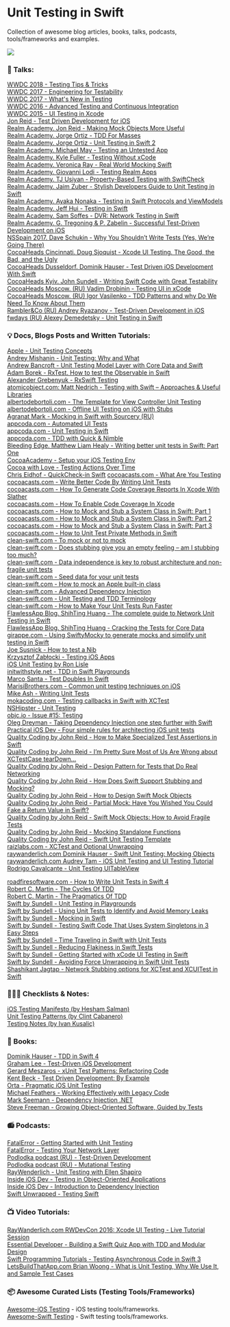# Unit Testing in Swift <br/>
Collection of awesome blog articles, books, talks, podcasts, tools/frameworks and examples. <br/>

![](https://travis-ci.org/oleh-zayats/unit-testing-swift.svg?branch=master)<br/>

### 🎤 Talks: <br/>

[WWDC 2018 - Testing Tips & Tricks](https://developer.apple.com/videos/play/wwdc2018/417/)  <br/>
[WWDC 2017 - Engineering for Testability](https://developer.apple.com/videos/play/wwdc2017/414/) <br/>
[WWDC 2017 - What's New in Testing](https://developer.apple.com/videos/play/wwdc2017/409)<br/>
[WWDC 2016 - Advanced Testing and Continuous Integration](https://developer.apple.com/videos/play/wwdc2016/409)<br/>
[WWDC 2015 - UI Testing in Xcode](https://developer.apple.com/videos/play/wwdc2015/406)<br/>
[Jon Reid - Test Driven Development for iOS](https://www.youtube.com/watch?v=Jzlz3Bx-NzM) <br/>
[Realm Academy. Jon Reid - Making Mock Objects More Useful](https://academy.realm.io/posts/making-mock-objects-more-useful-try-swift-2017/)<br/>
[Realm Academy. Jorge Ortiz - TDD For Masses](https://academy.realm.io/posts/cmdu-jorge-ortiz-tdd4masses/)<br/>
[Realm Academy. Jorge Ortiz - Unit Testing in Swift 2](https://academy.realm.io/posts/jorge-ortiz-unit-testing-swift-2/)<br/>
[Realm Academy. Michael May - Testing an Untested App](https://academy.realm.io/posts/cmdu-michael-may-testing-untested-app/)<br/>
[Realm Academy. Kyle Fuller - Testing Without xCode](https://academy.realm.io/posts/cmdu-fuller-testing-without-xcode/)<br/>
[Realm Academy. Veronica Ray - Real World Mocking Swift](https://academy.realm.io/posts/tryswift-veronica-ray-real-world-mocking-swift/)<br/>
[Realm Academy. Giovanni Lodi - Testing Realm Apps](https://academy.realm.io/posts/tutorial-testing-realm-apps/)<br/>
[Realm Academy. TJ Usiyan - Property-Based Testing with SwiftCheck](https://academy.realm.io/posts/tryswift-tj-usiyan-property-based-testing-swiftcheck/)<br/>
[Realm Academy. Jaim Zuber - Stylish Developers Guide to Unit Testing in Swift](https://academy.realm.io/posts/altconf-jaim-zuber-stylish-developers-guide-to-unit-testing-in-swift/)<br/>
[Realm Academy. Ayaka Nonaka - Testing in Swift Protocols and ViewModels](https://academy.realm.io/posts/testing-in-swift-protocols-and-view-models/)<br/>
[Realm Academy. Jeff Hui - Testing in Swift](https://academy.realm.io/posts/testing-in-swift/) <br/>
[Realm Academy. Sam Soffes - DVR: Network Testing in Swift](https://academy.realm.io/posts/soffes-swift-network-testing-dvr/) <br/>
[Realm Academy. G. Tregoning & P. Zabelin - Successful Test-Driven Development on iOS](https://academy.realm.io/posts/altconf-glen-tregoning-paul-zabelin-successful-test-driven-development-on-ios/)<br/>
[NSSpain 2017. Dave Schukin - Why You Shouldn’t Write Tests (Yes, We’re Going There)](https://vimeo.com/235002959) <br/>
[CocoaHeads Cincinnati. Doug Sjoquist - Xcode UI Testing. The Good, the Bad, and the Ugly](https://www.youtube.com/watch?v=dhH2O1MxXDk) <br/>
[CocoaHeads Dusseldorf. Dominik Hauser - Test Driven iOS Development With Swift](https://www.youtube.com/watch?v=GLBToigJ-3M) <br/>
[CocoaHeads Kyiv. John Sundell - Writing Swift Code with Great Testability](https://www.youtube.com/watch?v=HHEp4mcLXfk)<br/>
[CocoaHeads Moscow. (RU) Vadim Drobinin - Testing UI in xCode](https://www.youtube.com/watch?v=XmJl_0b1xbY)<br/>
[CocoaHeads Moscow. (RU) Igor Vasilenko - TDD Patterns and why Do We Need To Know About Them](https://www.youtube.com/watch?v=ZyTJn2ne4Gg) <br/>
[Rambler&Co (RU) Andrey Ryazanov - Test-Driven Development in iOS](https://www.youtube.com/watch?v=v2AlaKD9TPg&t=12s) <br/>
[fwdays (RU) Alexey Demedetsky - Unit Testing in Swift](https://www.youtube.com/watch?v=fQRAeUGv-tw) <br/>

### 💡 Docs, Blogs Posts and Written Tutorials: <br/>
[Apple - Unit Testing Concepts](https://developer.apple.com/library/content/documentation/DeveloperTools/Conceptual/testing_with_xcode/chapters/01-introduction.html)<br/>
[Andrey Mishanin - Unit Testing: Why and What](http://andrey-mishanin.ru/unit-testing-why-and-what.html)<br/>
[Andrew Bancroft - Unit Testing Model Layer with Core Data and Swift](http://www.andrewcbancroft.com/2015/01/13/unit-testing-model-layer-core-data-swift/)<br/>
[Adam Borek - RxTest. How to test the Observable in Swift](http://adamborek.com/rxtests-rxactionsheet/)<br/>
[Alexander Grebenyuk - RxSwift Testing](http://kean.github.io/post/rxswift-testing)<br/>
[atomicobject.com: Matt Nedrich - Testing with Swift – Approaches & Useful Libraries](https://spin.atomicobject.com/2016/05/02/testing-swift-code/#.VydVY-RcsWY.hackernews)<br/>
[albertodebortoli.com - The Template for View Controller Unit Testing](https://albertodebortoli.com/2018/03/12/easy-view-controller-unit-testing/)<br/>
[albertodebortoli.com - Offline UI Testing on iOS with Stubs](https://albertodebortoli.com/2015/11/23/offline-ui-testing-on-ios-with-stubs/)<br/>
[Agranat Mark - Mocking in Swift with Sourcery (RU)](https://habr.com/post/332120/)<br/>
[appcoda.com - Automated UI Tests](https://www.appcoda.com/automated-ui-test/)<br/>
[appcoda.com - Unit Testing in Swift](https://www.appcoda.com/unit-testing-swift/)<br/>
[appcoda.com - TDD with Quick & Nimble](https://www.appcoda.com/tdd-quick-nimble/)<br/>
[Bleeding Edge. Matthew Liam Healy - Writing better unit tests in Swift: Part One](https://medium.com/bleeding-edge/writing-better-unit-tests-in-swift-part-one-e4a06fbc682b)<br/>
[CocoaAcademy - Setup your iOS Testing Env](https://medium.com/cocoaacademymag/setup-your-ios-testing-env-5617d1a13043)<br/>
[Cocoa with Love - Testing Actions Over Time](https://www.cocoawithlove.com/blog/testing-actions-over-time.html)<br/>
[Chris Eidhof - QuickCheck-in Swift](http://chris.eidhof.nl/post/quickcheck-in-swift/)
[cocoacasts.com - What Are You Testing](https://cocoacasts.com/what-are-you-testing)<br/>
[cocoacasts.com - Write Better Code By Writing Unit Tests](https://cocoacasts.com/write-better-code-by-writing-unit-tests)<br/>
[cocoacasts.com - How To Generate Code Coverage Reports In Xcode With Slather]()<br/>
[cocoacasts.com - How To Enable Code Coverage In Xcode](https://cocoacasts.com/how-to-generate-code-coverage-reports-in-xcode-with-slather)<br/>
[cocoacasts.com - How to Mock and Stub a System Class in Swift: Part 1](https://cocoacasts.com/how-to-mock-and-stub-a-system-class-in-swift-part-1)<br/>
[cocoacasts.com - How to Mock and Stub a System Class in Swift: Part 2](https://cocoacasts.com/how-to-mock-and-stub-a-system-class-in-swift-part-2)<br/>
[cocoacasts.com - How to Mock and Stub a System Class in Swift: Part 3](https://cocoacasts.com/how-to-mock-and-stub-a-system-class-in-swift-part-3)<br/>
[cocoacasts.com - How to Unit Test Private Methods in Swift](https://cocoacasts.com/how-to-unit-test-private-methods-in-swift/)<br/>
[clean-swift.com - To mock or not to mock](https://clean-swift.com/to-mock-or-not-to-mock/)<br/> 
[clean-swift.com - Does stubbing give you an empty feeling – am I stubbing too much?](https://clean-swift.com/am-i-stubbing-too-much/)<br/> 
[clean-swift.com - Data independence is key to robust architecture and non-fragile unit tests](https://clean-swift.com/data-independence-is-key-to-robust-architecture-and-non-fragile-unit-tests/)<br/> 
[clean-swift.com - Seed data for your unit tests](https://clean-swift.com/seed-data-unit-tests/)<br/> 
[clean-swift.com - How to mock an Apple built-in class](https://clean-swift.com/mock-apple-built-in-class/)<br/> 
[clean-swift.com - Advanced Dependency Injection](https://clean-swift.com/advanced-dependency-injection/)<br/>
[clean-swift.com - Unit Testing and TDD Terminology](https://clean-swift.com/unit-testing-and-tdd-terminology/)<br/>
[clean-swift.com - How to Make Your Unit Tests Run Faster](https://clean-swift.com/how-to-make-your-unit-tests-run-faster/)<br/>
[FlawlessApp Blog. ShihTing Huang - The complete guide to Network Unit Testing in Swift](https://medium.com/flawless-app-stories/the-complete-guide-to-network-unit-testing-in-swift-db8b3ee2c327)<br/>
[FlawlessApp Blog. ShihTing Huang - Cracking the Tests for Core Data](https://medium.com/flawless-app-stories/cracking-the-tests-for-core-data-15ef893a3fee)<br/>
[girappe.com - Using SwiftyMocky to generate mocks and simplify unit testing in Swift](http://blog.girappe.com/?swiftymocky/)<br/>
[Joe Susnick - How to test a Nib](https://medium.com/@joesusnick/how-to-test-a-nib-533d02847d78)<br/>
[Krzysztof Zabłocki - Testing iOS Apps](http://merowing.info/2017/01/testing-ios-apps/)<br/>
[iOS Unit Testing by Ron Lisle](http://iosunittesting.com)<br/>
[initwithstyle.net - TDD in Swift Playgrounds](http://initwithstyle.net/2015/11/tdd-in-swift-playgrounds/)<br/>
[Marco Santa - Test Doubles In Swift](https://marcosantadev.com/test-doubles-swift/)<br/>
[MarisiBrothers.com - Common unit testing techniques on iOS](http://www.marisibrothers.com/2017/03/common-unit-testing-techniques-on-ios.html#1b)<br/>
[Mike Ash - Writing Unit Tests](https://www.mikeash.com/pyblog/friday-qa-2011-07-22-writing-unit-tests.html) <br/>
[mokacoding.com - Testing callbacks in Swift with XCTest](http://www.mokacoding.com/blog/testing-callbacks-in-swift-with-xctest/)<br/>
[NSHipster - Unit Testing](http://nshipster.com/unit-testing/)<br/>
[objc.io - Issue #15: Testing](https://www.objc.io/issues/15-testing/)<br/>
[Oleg Dreyman - Taking Dependency Injection one step further with Swift](https://medium.com/anysuggestion/taking-dependency-injection-one-step-further-with-swift-cde1b3d41d49)<br/>
[Practical iOS Dev - Four simple rules for architecting iOS unit tests](https://medium.com/practical-ios-development/the-anatomy-of-a-well-architected-ios-unit-test-a509d2be9ec0)<br/> 
[Quality Coding by John Reid - How to Make Specialized Test Assertions in Swift](https://qualitycoding.org/swift-test-assertions/)<br/>
[Quality Coding by John Reid - I’m Pretty Sure Most of Us Are Wrong about XCTestCase tearDown...](https://qualitycoding.org/teardown/)<br/>
[Quality Coding by John Reid - Design Pattern for Tests that Do Real Networking](https://qualitycoding.org/asynchronous-tests/)<br/>
[Quality Coding by John Reid - How Does Swift Support Stubbing and Mocking?](https://qualitycoding.org/swift-test-double/)<br/>
[Quality Coding by John Reid - How to Design Swift Mock Objects](https://qualitycoding.org/swift-mock-objects/)<br/>
[Quality Coding by John Reid - Partial Mock: Have You Wished You Could Fake a Return Value in Swift?](https://qualitycoding.org/swift-partial-mock/)<br/>
[Quality Coding by John Reid - Swift Mock Objects: How to Avoid Fragile Tests](https://qualitycoding.org/try-swift-mock-objects/)<br/>
[Quality Coding by John Reid - Mocking Standalone Functions](https://qualitycoding.org/mocking-standalone-functions/)<br/>
[Quality Coding by John Reid - Swift Unit Testing Template](https://qualitycoding.org/swift-unit-testing-template/)<br/>
[raizlabs.com - XCTest and Optional Unwrapping](https://www.raizlabs.com/dev/2017/02/xctest-optional-unwrapping/)<br/>
[raywanderlich.com Dominik Hauser - Swift Unit Testing: Mocking Objects](https://www.raywenderlich.com/101306/unit-testing-tutorial-mocking-objects)<br/>
[raywanderlich.com Audrey Tam - iOS Unit Testing and UI Testing Tutorial](https://www.raywenderlich.com/150073/ios-unit-testing-and-ui-testing-tutorial)<br/>
[Rodrigo Cavalcante - Unit Testing  UITableView](https://medium.com/cocoaacademymag/unit-testing-uitableview-2387f3a42b4f)<br/>

[roadfiresoftware.com - How to Write Unit Tests in Swift 4](https://roadfiresoftware.com/2018/03/how-to-write-unit-tests-in-swift-4-with-xctest/)<br/>
[Robert C. Martin - The Cycles Of TDD](http://blog.cleancoder.com/uncle-bob/2014/12/17/TheCyclesOfTDD.html)<br/>
[Robert C. Martin - The Pragmatics Of TDD](http://blog.cleancoder.com/uncle-bob/2013/03/06/ThePragmaticsOfTDD.html)<br/>
[Swift by Sundell - Unit Testing in Playgrounds](https://www.swiftbysundell.com/posts/writing-unit-tests-in-a-swift-playground)<br/>
[Swift by Sundell - Using Unit Tests to Identify and Avoid Memory Leaks](https://www.swiftbysundell.com/posts/using-unit-tests-to-identify-avoid-memory-leaks-in-swift)<br/>
[Swift by Sundell - Mocking in Swift](https://www.swiftbysundell.com/posts/mocking-in-swift)<br/>
[Swift by Sundell - Testing Swift Code That Uses System Singletons in 3 Easy Steps](https://www.swiftbysundell.com/posts/testing-swift-code-that-uses-system-singletons-in-3-easy-steps)<br/>
[Swift by Sundell - Time Traveling in Swift with Unit Tests](https://www.swiftbysundell.com/posts/time-traveling-in-swift-unit-tests)<br/>
[Swift by Sundell - Reducing Flakiness in Swift Tests](https://www.swiftbysundell.com/posts/reducing-flakiness-in-swift-tests)<br/>
[Swift by Sundell - Getting Started with xCode UI Testing in Swift](https://www.swiftbysundell.com/posts/getting-started-with-xcode-ui-testing-in-swift)<br/>
[Swift by Sundell - Avoiding Force Unwrapping in Swift Unit Tests](https://www.swiftbysundell.com/posts/avoiding-force-unwrapping-in-swift-unit-tests)<br/>
[Shashikant Jagtap - Network Stubbing options for XCTest and XCUITest in Swift](https://medium.com/xcblog/network-stubbing-options-for-xctest-and-xcuitest-in-swift-2e0dcce9a37d)<br/>

### 👨🏼‍💻 Checklists & Notes: <br/>
[iOS Testing Manifesto (by Hesham Salman)](https://medium.com/@hesham.salman/the-ios-testing-manifesto-e1bc821cc4c3) <br/>
[Unit Testing Patterns (by Clint Cabanero)](https://github.com/ccabanero/ios-unit-testing-patterns) <br/>
[Testing Notes (by Ivan Kusalic)](https://gist.github.com/ikusalic/7145077) <br/>

### 📙 Books: <br/>
[Dominik Hauser - TDD in Swift 4](https://www.packtpub.com/application-development/test-driven-ios-development-swift-4-third-edition)<br/>
[Graham Lee - Test-Driven iOS Development](https://www.amazon.com/Test-Driven-iOS-Development-Developers-Library/dp/0321774183)<br/>
[Gerard Meszaros - xUnit Test Patterns: Refactoring Code](https://www.amazon.com/xUnit-Test-Patterns-Refactoring-Code/dp/0131495054)<br/>
[Kent Beck - Test Driven Development: By Example](https://www.amazon.com/Test-Driven-Development-Kent-Beck/dp/0321146530)<br/>
[Orta - Pragmatic iOS Unit Testing](https://www.gitbook.com/book/orta/pragmatic-ios-testing/details)<br/>
[Michael Feathers - Working Effectively with Legacy Code](https://www.amazon.com/Working-Effectively-Legacy-Michael-Feathers/dp/0131177052)<br/>
[Mark Seemann - Dependency Injection .NET](https://www.amazon.com/Dependency-Injection-NET-Mark-Seemann/dp/1935182501/ref=sr_1_3?s=books&ie=UTF8&qid=1516526385&sr=1-3&keywords=dependency+injection+in+.net)<br/>
[Steve Freeman - Growing Object-Oriented Software, Guided by Tests](https://www.amazon.co.uk/Growing-Object-Oriented-Software-Guided-Signature/dp/0321503627/ref=sr_1_1?ie=UTF8&qid=undefined&sr=8-1&keywords=growing+object-oriented+software+guided+by+tests)<br/>

### 📻 Podcasts: <br/>
[FatalError - Getting Started with Unit Testing](https://fatalerror.fm/episodes/2016/11/21/9-getting-started-with-testing)<br/>
[FatalError - Testing Your Network Layer](https://fatalerror.fm/episodes/2017/2/13/17-testing-your-network-layer)<br/>
[Podlodka podcast (RU) - Test-Driven Development](https://soundcloud.com/podlodka/podlodka-11-tdd)<br/>
[Podlodka podcast (RU) - Mutational Testing](https://soundcloud.com/podlodka/podlodka-4-mutatsionnoe-testirovanie)<br/>
[RayWenderlich - Unit Testing with Ellen Shapiro](https://www.raywenderlich.com/91410/unit-testing-ellen-shapiro-podcast-s02-e10)<br/>
[Inside iOS Dev - Testing in Object-Oriented Applications](http://insideiosdev.com/6e60aca1)<br/>
[Inside iOS Dev - Introduction to Dependency Injection](http://insideiosdev.com/4d78d46b)<br/>
[Swift Unwrapped - Testing Swift](https://spec.fm/podcasts/swift-unwrapped/70319)<br/>

### 📺 Video Tutorials: <br/>
[RayWanderlich.com RWDevCon 2016: Xcode UI Testing - Live Tutorial Session](https://www.youtube.com/watch?v=NrHSZgbQ7_k) <br/>
[Essential Developer - Building a Swift Quiz App with TDD and Modular Design](https://www.youtube.com/playlist?list=PLyjgjmI1UzlSUlaQD0RvLwwW-LSlJn-F6) <br/>
[Swift Programming Tutorials - Testing Asynchronous Code in Swift 3](https://www.youtube.com/watch?v=xa93cjIeuY0) <br/>
[LetsBuildThatApp.com Brian Woong - What is Unit Testing, Why We Use It, and Sample Test Cases](https://www.youtube.com/watch?v=iWtxEDE1IR4) <br/>

### 📦 Awesome Curated Lists (Testing Tools/Frameworks) 
[Awesome-iOS Testing](https://github.com/vsouza/awesome-ios#testing) - iOS testing tools/frameworks.<br/>
[Awesome-Swift Testing](https://github.com/matteocrippa/awesome-swift#testing) - Swift testing tools/frameworks.<br/>
